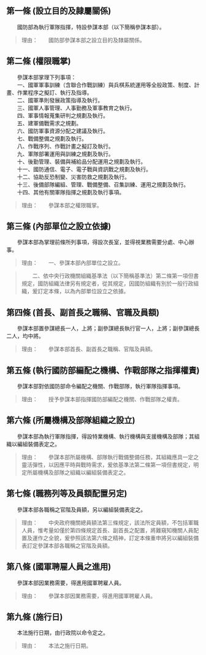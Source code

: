 第一條 (設立目的及隷屬關係)
---------------------------
　　國防部為執行軍隊指揮，特設參謀本部（以下簡稱參謀本部）。  
> 理由：　　國防部參謀本部之設立目的及隸屬關係。



第二條 (權限職掌)
-----------------
　　參謀本部掌理下列事項：  
　　一、國軍軍事訓練（含聯合作戰訓練）與兵棋系統運用等全般政策、制度、計畫、作業程序之擬訂、執行及指導。  
　　二、國軍準則發展政策指導及執行。  
　　三、國軍人事管理、人事勤務及軍事教育之執行。  
　　四、軍事情報蒐集研判之規劃及執行。  
　　五、建軍備戰需求之規劃。  
　　六、國防軍事資源分配之建議及執行。  
　　七、戰備整備之規劃及執行。  
　　八、作戰序列、作戰計畫之擬訂及執行。  
　　九、軍隊部署運用與訓練之規劃及執行。  
　　十、後勤管理、裝備與補給品分配運用之規劃及執行。  
　　十一、國防通信、電子、電子戰與資訊戰之規劃及執行。  
　　十二、協助反恐制變、災害防救之規劃及執行。  
　　十三、後備部隊編組、管理、戰備整備、召集訓練、運用之規劃及執行。  
　　十四、其他有關軍隊指揮之規劃及執行事項。  
> 理由：　　參謀本部之權限職掌。



第三條 (內部單位之設立依據)
---------------------------
　　參謀本部為掌理前條所列事項，得設次長室，並得視業務需要分處、中心辦事。  
> 理由：　　一、參謀本部內部單位之設立。

> 　　二、依中央行政機關組織基準法（以下簡稱基準法）第二條第一項但書規定，國防組織法律另有規定者，從其規定，因國防組織有別於一般行政組織，爰訂定本條，以為內部單位設立之依據。



第四條 (首長、副首長之職稱、官職及員額)
---------------------------------------
　　參謀本部置參謀總長一人，上將；副參謀總長執行官一人，上將；副參謀總長二人，均中將。  
> 理由：　　參謀本部首長、副首長之職稱、官階及員額。



第五條 (執行國防部編配之機構、作戰部隊之指揮權責)
-------------------------------------------------
　　參謀本部對依國防部命令編配之機關、作戰部隊，執行軍隊指揮事項。  
> 理由：　　授予參謀本部指揮國防部編配之機關、作戰部隊之權責。



第六條 (所屬機構及部隊組織之設立)
---------------------------------
　　參謀本部為執行軍隊指揮，得設特業機構、執行機構與支援機構及部隊；其組織以編組裝備表定之。  
> 理由：　　參謀本部所屬機構、部隊執行戰備整備任務，其組織應具一定之靈活彈性，以因應平時與戰時需求，爰依基準法第二條第一項但書規定，明定所屬機構及部隊之組織以編組裝備表定之。



第七條 (職務列等及員額配置另定)
-------------------------------
　　參謀本部各職稱之官階及員額，另以編組裝備表定之。  
> 理由：　　中央政府機關總員額法第三條規定，該法所定員額，不包括軍職人員，惟考量如僅於第四條規定首長、副首長之配置，將難窺知機關人員配置及運作之全貌，爰參照該法第六條之精神，訂定本條重申將另以編組裝備表訂定參謀本部各職稱之官階及員額。



第八條 (國軍聘雇人員之進用)
---------------------------
　　參謀本部因業務需要，得進用國軍聘雇人員。  
> 理由：　　參謀本部因業務需要，得進用國軍聘雇人員。



第九條 (施行日)
---------------
　　本法施行日期，由行政院以命令定之。  
> 理由：　　本法之施行日期。